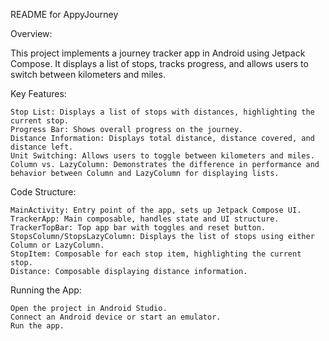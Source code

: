 README for AppyJourney

Overview:

This project implements a journey tracker app in Android using Jetpack Compose. It displays a list of stops, tracks progress, and allows users to switch between kilometers and miles.

Key Features:

    Stop List: Displays a list of stops with distances, highlighting the current stop.
    Progress Bar: Shows overall progress on the journey.
    Distance Information: Displays total distance, distance covered, and distance left.
    Unit Switching: Allows users to toggle between kilometers and miles.
    Column vs. LazyColumn: Demonstrates the difference in performance and behavior between Column and LazyColumn for displaying lists.

Code Structure:

    MainActivity: Entry point of the app, sets up Jetpack Compose UI.
    TrackerApp: Main composable, handles state and UI structure.
    TrackerTopBar: Top app bar with toggles and reset button.
    StopsColumn/StopsLazyColumn: Displays the list of stops using either Column or LazyColumn.
    StopItem: Composable for each stop item, highlighting the current stop.
    Distance: Composable displaying distance information.

Running the App:

    Open the project in Android Studio.
    Connect an Android device or start an emulator.
    Run the app.
